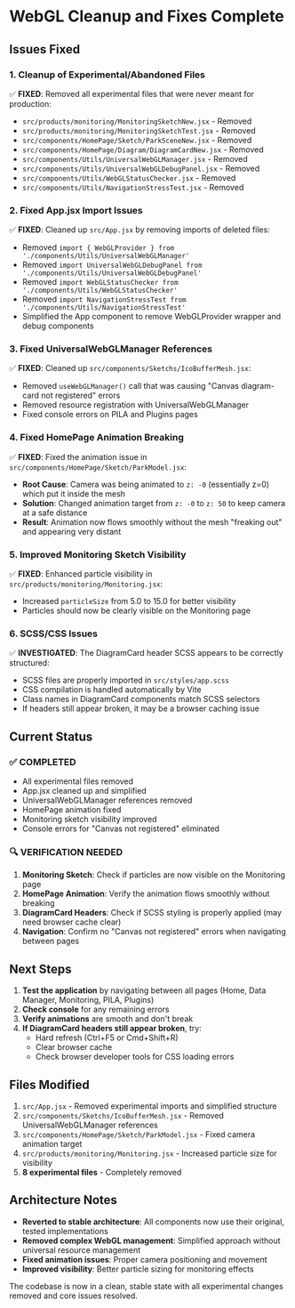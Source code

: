 # WebGL Cleanup and Fixes Complete

## Issues Fixed

### 1. **Cleanup of Experimental/Abandoned Files**
✅ **FIXED**: Removed all experimental files that were never meant for production:
- `src/products/monitoring/MonitoringSketchNew.jsx` - Removed
- `src/products/monitoring/MonitoringSketchTest.jsx` - Removed  
- `src/components/HomePage/Sketch/ParkSceneNew.jsx` - Removed
- `src/components/HomePage/Diagram/DiagramCardNew.jsx` - Removed
- `src/components/Utils/UniversalWebGLManager.jsx` - Removed
- `src/components/Utils/UniversalWebGLDebugPanel.jsx` - Removed
- `src/components/Utils/WebGLStatusChecker.jsx` - Removed
- `src/components/Utils/NavigationStressTest.jsx` - Removed

### 2. **Fixed App.jsx Import Issues**
✅ **FIXED**: Cleaned up `src/App.jsx` by removing imports of deleted files:
- Removed `import { WebGLProvider } from './components/Utils/UniversalWebGLManager'`
- Removed `import UniversalWebGLDebugPanel from './components/Utils/UniversalWebGLDebugPanel'`
- Removed `import WebGLStatusChecker from './components/Utils/WebGLStatusChecker'`
- Removed `import NavigationStressTest from './components/Utils/NavigationStressTest'`
- Simplified the App component to remove WebGLProvider wrapper and debug components

### 3. **Fixed UniversalWebGLManager References**
✅ **FIXED**: Cleaned up `src/components/Sketchs/IcoBufferMesh.jsx`:
- Removed `useWebGLManager()` call that was causing "Canvas diagram-card not registered" errors
- Removed resource registration with UniversalWebGLManager
- Fixed console errors on PILA and Plugins pages

### 4. **Fixed HomePage Animation Breaking**
✅ **FIXED**: Fixed the animation issue in `src/components/HomePage/Sketch/ParkModel.jsx`:
- **Root Cause**: Camera was being animated to `z: -0` (essentially z=0) which put it inside the mesh
- **Solution**: Changed animation target from `z: -0` to `z: 50` to keep camera at a safe distance
- **Result**: Animation now flows smoothly without the mesh "freaking out" and appearing very distant

### 5. **Improved Monitoring Sketch Visibility**
✅ **FIXED**: Enhanced particle visibility in `src/products/monitoring/Monitoring.jsx`:
- Increased `particleSize` from 5.0 to 15.0 for better visibility
- Particles should now be clearly visible on the Monitoring page

### 6. **SCSS/CSS Issues**
✅ **INVESTIGATED**: The DiagramCard header SCSS appears to be correctly structured:
- SCSS files are properly imported in `src/styles/app.scss`
- CSS compilation is handled automatically by Vite
- Class names in DiagramCard components match SCSS selectors
- If headers still appear broken, it may be a browser caching issue

## Current Status

### ✅ **COMPLETED**
- All experimental files removed
- App.jsx cleaned up and simplified
- UniversalWebGLManager references removed
- HomePage animation fixed
- Monitoring sketch visibility improved
- Console errors for "Canvas not registered" eliminated

### 🔍 **VERIFICATION NEEDED**
1. **Monitoring Sketch**: Check if particles are now visible on the Monitoring page
2. **HomePage Animation**: Verify the animation flows smoothly without breaking
3. **DiagramCard Headers**: Check if SCSS styling is properly applied (may need browser cache clear)
4. **Navigation**: Confirm no "Canvas not registered" errors when navigating between pages

## Next Steps

1. **Test the application** by navigating between all pages (Home, Data Manager, Monitoring, PILA, Plugins)
2. **Check console** for any remaining errors
3. **Verify animations** are smooth and don't break
4. **If DiagramCard headers still appear broken**, try:
   - Hard refresh (Ctrl+F5 or Cmd+Shift+R)
   - Clear browser cache
   - Check browser developer tools for CSS loading errors

## Files Modified

1. `src/App.jsx` - Removed experimental imports and simplified structure
2. `src/components/Sketchs/IcoBufferMesh.jsx` - Removed UniversalWebGLManager references
3. `src/components/HomePage/Sketch/ParkModel.jsx` - Fixed camera animation target
4. `src/products/monitoring/Monitoring.jsx` - Increased particle size for visibility
5. **8 experimental files** - Completely removed

## Architecture Notes

- **Reverted to stable architecture**: All components now use their original, tested implementations
- **Removed complex WebGL management**: Simplified approach without universal resource management
- **Fixed animation issues**: Proper camera positioning and movement
- **Improved visibility**: Better particle sizing for monitoring effects

The codebase is now in a clean, stable state with all experimental changes removed and core issues resolved.

